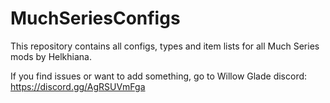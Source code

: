 # MuchSeriesConfigs

This repository contains all configs, types and item lists for all Much Series mods by Helkhiana.

If you find issues or want to add something, go to Willow Glade discord: https://discord.gg/AgRSUVmFga